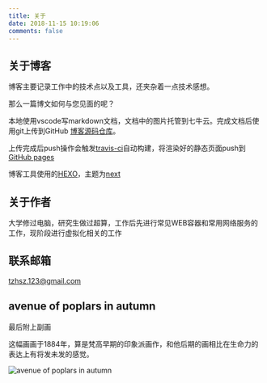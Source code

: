 ```yaml
---
title: 关于
date: 2018-11-15 10:19:06
comments: false
---
```


## 关于博客

博客主要记录工作中的技术点以及工具，还夹杂着一点技术感想。

那么一篇博文如何与您见面的呢？

本地使用vscode写markdown文档，文档中的图片托管到七牛云。完成文档后使用git上传到GitHub [博客源码仓库](https://github.com/sunnoy/blogsrc)。

上传完成后push操作会触发[travis-ci](https://travis-ci.org)自动构建，将渲染好的静态页面push到[GitHub pages](https://github.com/sunnoy/sunnoy.github.io)

博客工具使用的[HEXO](https://hexo.io/)，主题为[next](https://github.com/iissnan/hexo-theme-next)

## 关于作者

大学修过电脑，研究生做过超算，工作后先进行常见WEB容器和常用网络服务的工作，现阶段进行虚拟化相关的工作

## 联系邮箱

<tzhsz.123@gmail.com>

## avenue of poplars in autumn

最后附上副画 

这幅画画于1884年，算是梵高早期的印象派画作，和他后期的画相比在生命力的表达上有将发未发的感觉。

![avenue of poplars in autumn](https://qiniu.li-rui.top/avenue%20of%20poplars%20in%20autumn.jpg)
